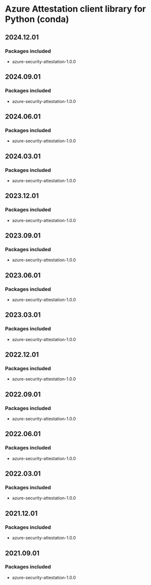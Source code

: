 # Azure Attestation client library for Python (conda)

## 2024.12.01

### Packages included

- azure-security-attestation-1.0.0

## 2024.09.01

### Packages included

- azure-security-attestation-1.0.0

## 2024.06.01

### Packages included

- azure-security-attestation-1.0.0

## 2024.03.01

### Packages included

- azure-security-attestation-1.0.0

## 2023.12.01

### Packages included

- azure-security-attestation-1.0.0

## 2023.09.01

### Packages included

- azure-security-attestation-1.0.0

## 2023.06.01

### Packages included

- azure-security-attestation-1.0.0

## 2023.03.01

### Packages included

- azure-security-attestation-1.0.0

## 2022.12.01

### Packages included

- azure-security-attestation-1.0.0

## 2022.09.01

### Packages included

- azure-security-attestation-1.0.0

## 2022.06.01

### Packages included

- azure-security-attestation-1.0.0

## 2022.03.01

### Packages included

- azure-security-attestation-1.0.0

## 2021.12.01

### Packages included

- azure-security-attestation-1.0.0

## 2021.09.01

### Packages included

- azure-security-attestation-1.0.0
